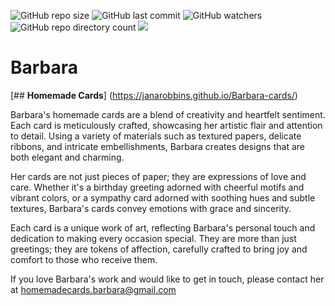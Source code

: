 ![GitHub repo size](https://img.shields.io/github/repo-size/JanaRobbins/Barbara-cards?style=plastic)  ![GitHub last commit](https://img.shields.io/github/last-commit/JanaRobbins/Barbara-cards?style=plastic) ![GitHub watchers](https://img.shields.io/github/watchers/JanaRobbins/Barbara-cards?style=plastic) ![GitHub repo directory count](https://img.shields.io/github/directory-file-count/JanaRobbins/Barbara-cards?style=plastic) ![](https://komarev.com/ghpvc/?username=JanaRobbins&style=plastic&label=Profile+views&color=ff69b4)

# **Barbara**
[## **Homemade Cards**] (https://janarobbins.github.io/Barbara-cards/)
 
Barbara's homemade cards are a blend of creativity and heartfelt sentiment. Each card is meticulously crafted, showcasing her artistic flair and attention to detail. Using a variety of materials such as textured papers, delicate ribbons, and intricate embellishments, Barbara creates designs that are both elegant and charming.

Her cards are not just pieces of paper; they are expressions of love and care. Whether it's a birthday greeting adorned with cheerful motifs and vibrant colors, or a sympathy card adorned with soothing hues and subtle textures, Barbara's cards convey emotions with grace and sincerity.

Each card is a unique work of art, reflecting Barbara's personal touch and dedication to making every occasion special. They are more than just greetings; they are tokens of affection, carefully crafted to bring joy and comfort to those who receive them.


If you love Barbara's work and would like to get in touch, please contact her at homemadecards.barbara@gmail.com
